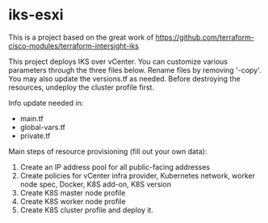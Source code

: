 # iks-esxi
This is a project based on the great work of https://github.com/terraform-cisco-modules/terraform-intersight-iks

This project deploys IKS over vCenter. You can customize various parameters through the three files below. Rename files by removing '-copy'. You may also update the versions.tf as needed. Before destroying the resources, undeploy the cluster profile first.

Info update needed in:
- main.tf
- global-vars.tf
- private.tf

Main steps of resource provisioning (fill out your own data):
1. Create an IP address pool for all public-facing addresses
2. Create policies for 
    vCenter infra provider, 
    Kubernetes network, 
    worker node spec, 
    Docker, 
    K8S add-on, 
    K8S version
3. Create K8S master node profile
4. Create K8S worker node profile
5. Create K8S cluster profile and deploy it.


